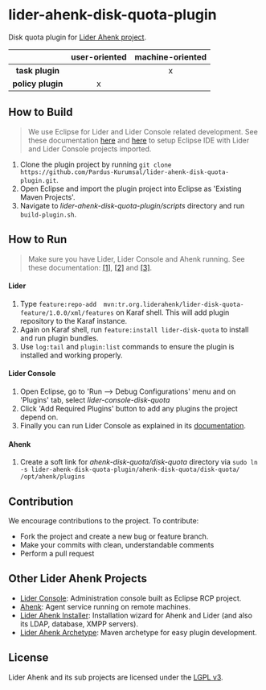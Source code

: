 # lider-ahenk-disk-quota-plugin

Disk quota plugin for [Lider Ahenk project](http://www.liderahenk.org.tr).

|                   | **user-oriented** | **machine-oriented** |
|:-----------------:|:-----------------:|:--------------------:|
| **task plugin**   |                   |           x          |
| **policy plugin** |         x         |                      |

## How to Build

> We use Eclipse for Lider and Lider Console related development. See these documentation [here](https://github.com/Pardus-Kurumsal/lider-console/wiki/01.-Setup-Development-Environment) and [here](https://github.com/Pardus-Kurumsal/lider/wiki/01.-Setup-Development-Environment) to setup Eclipse IDE with Lider and Lider Console projects imported.

1. Clone the plugin project by running `git clone https://github.com/Pardus-Kurumsal/lider-ahenk-disk-quota-plugin.git`.
2. Open Eclipse and import the plugin project into Eclipse as 'Existing Maven Projects'.
3. Navigate to _lider-ahenk-disk-quota-plugin/scripts_ directory and run `build-plugin.sh`.

## How to Run

> Make sure you have Lider, Lider Console and Ahenk running. See these documentation:  [\[1\]](https://github.com/Pardus-Kurumsal/lider/wiki/02.-Building-&-Running), [\[2\]](https://github.com/Pardus-Kurumsal/lider-console/wiki/02.-Building-&-Running) and [\[3\]](https://github.com/Pardus-Kurumsal/ahenk/wiki/02.-Running).

#### Lider

1. Type `feature:repo-add  mvn:tr.org.liderahenk/lider-disk-quota-feature/1.0.0/xml/features` on Karaf shell. This will add plugin repository to the Karaf instance.
2. Again on Karaf shell, run `feature:install lider-disk-quota` to install and run plugin bundles.
3. Use `log:tail` and `plugin:list` commands to ensure the plugin is installed and working properly.

#### Lider Console

1. Open Eclipse, go to 'Run --> Debug Configurations' menu and on 'Plugins' tab, select _lider-console-disk-quota_
2. Click 'Add Required Plugins' button to add any plugins the project depend on.
3. Finally you can run Lider Console as explained in its [documentation](https://github.com/Pardus-Kurumsal/lider-console/wiki/02.-Building-&-Running).

#### Ahenk

1. Create a soft link for _ahenk-disk-quota/disk-quota_ directory via `sudo ln -s lider-ahenk-disk-quota-plugin/ahenk-disk-quota/disk-quota/ /opt/ahenk/plugins`

## Contribution

We encourage contributions to the project. To contribute:

* Fork the project and create a new bug or feature branch.
* Make your commits with clean, understandable comments
* Perform a pull request

## Other Lider Ahenk Projects

* [Lider Console](https://github.com/Pardus-Kurumsal/lider-console): Administration console built as Eclipse RCP project.
* [Ahenk](https://github.com/Pardus-Kurumsal/ahenk): Agent service running on remote machines.
* [Lider Ahenk Installer](https://github.com/Pardus-Kurumsal/lider-ahenk-installer): Installation wizard for Ahenk and Lider (and also its LDAP, database, XMPP servers).
* [Lider Ahenk Archetype](https://github.com/Pardus-Kurumsal/lider-ahenk-archetype): Maven archetype for easy plugin development.

## License

Lider Ahenk and its sub projects are licensed under the [LGPL v3](https://github.com/Pardus-Kurumsal/lider/blob/master/LICENSE).
